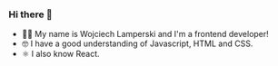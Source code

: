 ### Hi there 👋

- 🙍‍♂️ My name is Wojciech Lamperski and I'm a frontend developer! <br/>
- 🤓 I have a good understanding of Javascript, HTML and CSS.
- ⚛️ I also know React. <br/>

<!--
**WojciechLamperski/wojciechlamperski** is a ✨ _special_ ✨ repository because its `README.md` (this file) appears on your GitHub profile.

Here are some ideas to get you started:

- 🔭 I’m currently working on ...
- 🌱 I’m currently learning ...
- 👯 I’m looking to collaborate on ...
- 🤔 I’m looking for help with ...
- 💬 Ask me about ...
- 📫 How to reach me: ...
- 😄 Pronouns: ...
- ⚡ Fun fact: ...
-->
